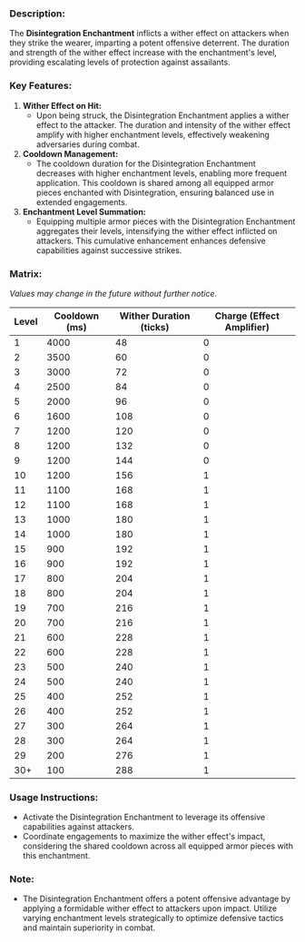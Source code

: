 ### **Description:**

The **Disintegration Enchantment** inflicts a wither effect on attackers when they strike the wearer, imparting a potent offensive deterrent. The duration and strength of the wither effect increase with the enchantment's level, providing escalating levels of protection against assailants.

### **Key Features:**

1. **Wither Effect on Hit:**
    - Upon being struck, the Disintegration Enchantment applies a wither effect to the attacker. The duration and intensity of the wither effect amplify with higher enchantment levels, effectively weakening adversaries during combat.
2. **Cooldown Management:**
    - The cooldown duration for the Disintegration Enchantment decreases with higher enchantment levels, enabling more frequent application. This cooldown is shared among all equipped armor pieces enchanted with Disintegration, ensuring balanced use in extended engagements.
3. **Enchantment Level Summation:**
    - Equipping multiple armor pieces with the Disintegration Enchantment aggregates their levels, intensifying the wither effect inflicted on attackers. This cumulative enhancement enhances defensive capabilities against successive strikes.

### **Matrix:**

_Values may change in the future without further notice_.

|Level|Cooldown (ms)|Wither Duration (ticks)|Charge (Effect Amplifier)|
|---|---|---|---|
|1|4000|48|0|
|2|3500|60|0|
|3|3000|72|0|
|4|2500|84|0|
|5|2000|96|0|
|6|1600|108|0|
|7|1200|120|0|
|8|1200|132|0|
|9|1200|144|0|
|10|1200|156|1|
|11|1100|168|1|
|12|1100|168|1|
|13|1000|180|1|
|14|1000|180|1|
|15|900|192|1|
|16|900|192|1|
|17|800|204|1|
|18|800|204|1|
|19|700|216|1|
|20|700|216|1|
|21|600|228|1|
|22|600|228|1|
|23|500|240|1|
|24|500|240|1|
|25|400|252|1|
|26|400|252|1|
|27|300|264|1|
|28|300|264|1|
|29|200|276|1|
|30+|100|288|1|

### **Usage Instructions:**

- Activate the Disintegration Enchantment to leverage its offensive capabilities against attackers.
- Coordinate engagements to maximize the wither effect's impact, considering the shared cooldown across all equipped armor pieces with this enchantment.

### **Note:**

- The Disintegration Enchantment offers a potent offensive advantage by applying a formidable wither effect to attackers upon impact. Utilize varying enchantment levels strategically to optimize defensive tactics and maintain superiority in combat.